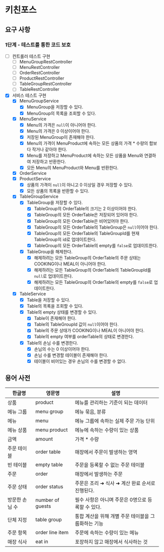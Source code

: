 # 키친포스

## 요구 사항

### 1단계 - 테스트를 통한 코드 보호

- [ ] 컨트롤러 테스트 구현
    - [ ] MenuGroupRestController
    - [ ] MenuRestController
    - [ ] OrderRestController
    - [ ] ProductRestController
    - [ ] TableGroupRestController
    - [ ] TableRestController

- [x] 서비스 테스트 구현
    - [x] MenuGroupService
        - [x] MenuGroup을 저장할 수 있다.
        - [x] MenuGroup의 목록을 조회할 수 있다.
    - [x] MenuService
        - [x] Menu의 가격은 `null`이 아니어야 한다.
        - [x] Menu의 가격은 0 이상이어야 한다.
        - [x] 저장된 MenuGroup이 존재해야 한다.
        - [x] Menu의 가격이 MenuProduct에 속하는 모든 상품의 가격 * 수량의 합보다 작거나 같아야 한다.
        - [x] Menu를 저장하고 MenuProduct에 속하는 모든 상품을 Menu와 연결하여 저장하고 반환한다.
        - [x] 모든 Menu의 MenuProduct와 Menu를 반환한다.
    - [x] OrderService
    - [x] ProductService
        - [x] 상품의 가격이 `null`이 아니고 0 이상일 경우 저장할 수 있다.
        - [x] 모든 상품의 목록을 반환할 수 있다.
    - [x] TableGroupService
        - [x] TableGroup을 저장할 수 있다.
            - [x] TableGroup의 OrderTable의 크기는 2 이상이어야 한다.
            - [x] TableGroup의 모든 OrderTable은 저장되어 있어야 한다.
            - [x] TableGroup의 모든 OrderTable은 비어있어야 한다.
            - [x] TableGroup의 모든 OrderTable의 TableGroup은 `null`이어야 한다.
            - [x] TableGroup의 모든 OrderTable의 TableGroupId를 현재 TableGroup의 id로 업데이트한다.
            - [x] TableGroup의 모든 OrderTable의 empty를 `false`로 업데이트한다.
        - [x] TableGroup을 해제한다.
            - [x] 해제하려는 모든 TableGroup의 OrderTable의 주문 상태는 COOKING이나 MEAL이 아니어야 한다.
            - [x] 해제하려는 모든 TableGroup의 OrderTable의 TableGroupId를 `null`로 업데이트한다.
            - [x] 해제하려는 모든 TableGroup의 OrderTable의 empty를 `false`로 업데이트한다.
    - [x] TableService
        - [x] Table을 저장할 수 있다.
        - [x] Table의 목록을 조회할 수 있다.
        - [x] Table의 empty 상태를 변경할 수 있다.
            - [x] Table이 존재해야 한다.
            - [x] Table의 TableGroupId 값이 `null`이어야 한다.
            - [x] Table의 주문 상태가 COOKING이나 MEAL이 아니어야 한다.
            - [x] Table의 empty 여부를 orderTable의 상태로 변경한다.
        - [x] Table의 손님 수를 변경한다.
            - [x] 손님의 수는 0 이상이어야 한다.
            - [x] 손님 수를 변경할 테이블이 존재해야 한다.
            - [x] 테이블이 비어있는 경우 손님의 수를 변경할 수 없다.

## 용어 사전

| 한글명      | 영문명              | 설명                            |
|----------|------------------|-------------------------------|
| 상품       | product          | 메뉴를 관리하는 기준이 되는 데이터           |
| 메뉴 그룹    | menu group       | 메뉴 묶음, 분류                     |
| 메뉴       | menu             | 메뉴 그룹에 속하는 실제 주문 가능 단위        |
| 메뉴 상품    | menu product     | 메뉴에 속하는 수량이 있는 상품             |
| 금액       | amount           | 가격 * 수량                       |
| 주문 테이블   | order table      | 매장에서 주문이 발생하는 영역              |
| 빈 테이블    | empty table      | 주문을 등록할 수 없는 주문 테이블           |
| 주문       | order            | 매장에서 발생하는 주문                  |
| 주문 상태    | order status     | 주문은 조리 ➜ 식사 ➜ 계산 완료 순서로 진행된다. |
| 방문한 손님 수 | number of guests | 필수 사항은 아니며 주문은 0명으로 등록할 수 있다. |
| 단체 지정    | table group      | 통합 계산을 위해 개별 주문 테이블을 그룹화하는 기능 |
| 주문 항목    | order line item  | 주문에 속하는 수량이 있는 메뉴             |
| 매장 식사    | eat in           | 포장하지 않고 매장에서 식사하는 것           |
